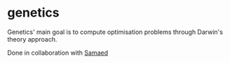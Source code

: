 genetics
========

Genetics' main goal is to compute optimisation problems through Darwin's theory approach.

Done in collaboration with [Samaed]



[Samaed]: http://dl.babol.me/pongme/Release-PongMe.zip

